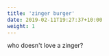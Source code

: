 ```yaml
---
title: 'zinger burger'
date: 2019-02-11T19:27:37+10:00
weight: 1
---
```


who doesn't love a zinger?